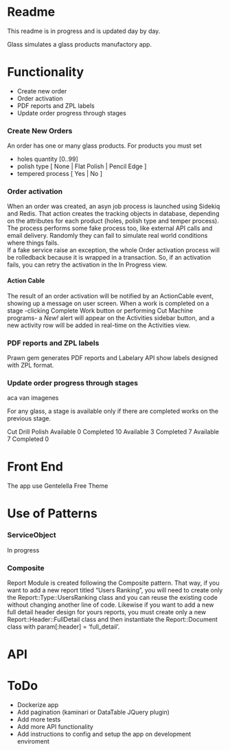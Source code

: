 # Readme

This readme is in progress and is updated day by day.

Glass simulates a glass products manufactory app.

# Functionality

* Create new order
* Order activation
* PDF reports and ZPL labels
* Update order progress through stages

### Create New Orders
An order has one or many glass products. For products you must set  
* holes quantity [0..99]  
* polish type [ None | Flat Polish | Pencil Edge ] 
* tempered process [ Yes | No ]

### Order activation
When an order was created, an asyn job process is launched using Sidekiq and Redis. That action creates the tracking objects in database, depending on the attributes for each product (holes, polish type and temper process).  
The process performs some fake process too, like external API calls and email delivery. Randomly they can fail to simulate real world conditions where things fails.  
If a fake service raise an exception, the whole Order activation process will be rolledback because it is wrapped in a transaction. So, if an activation fails, you can retry the activation in the In Progress view.

#### Action Cable
The result of an order activation will be notified by an ActionCable event, showing up a message on user screen.
When a work is completed on a stage -clicking Complete Work button or performing Cut Machine programs- a *New!* alert will appear on the Activities sidebar button, and a new activity row will be added in real-time on the Activities view. 


### PDF reports and ZPL labels
Prawn gem generates PDF reports and Labelary API show labels designed with ZPL format.


### Update order progress through stages

aca van imagenes

For any glass, a stage is available only if there are completed works on the previous stage.

Cut                                            Drill                                      Polish
Available 0 Completed 10        Available 3 Completed 7    Available 7  Completed 0


# Front End
The app use Gentelella Free Theme


# Use of Patterns

### ServiceObject
In progress


### Composite
Report Module is created following the Composite pattern. That way, if you want to add a new report titled “Users Ranking”, you will need to create only the Report::Type::UsersRanking class and you can reuse the existing code without changing another line of code. Likewise if you want to add a new full detail header design for yours reports, you must create only a new Report::Header::FullDetail class and then instantiate the Report::Document class with param[:header] = ‘full_detail’.

# API



# ToDo
* Dockerize app
* Add pagination (kaminari or DataTable JQuery plugin)
* Add more tests
* Add more API functionality
* Add instructions to config and setup the app on development enviroment

